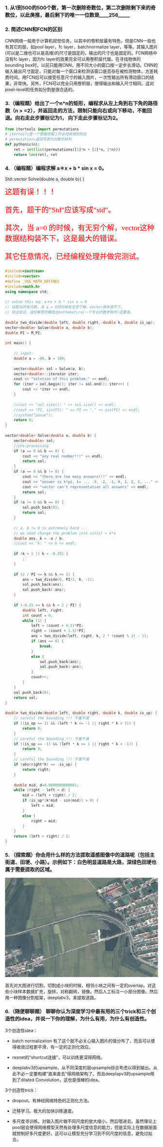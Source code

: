 ### 1. 从1到500的500个数，第一次删除奇数位，第二次删除剩下来的奇数位，以此类推，最后剩下的唯一一位数是____256_____

### 2. 简述CNN和FCN的区别
CNN网络一般用于计算机视觉任务，以其中的卷积层最有特色，但是CNN一般也有其它的层，如pool layer，fc layer，batchnormalize layer，等等。其输入图片(可以是二维也可以是高维)的尺寸是固定的，输出的尺寸也是固定的。FCN网络中没有fc layer，因为fc layer的效果完全可以用卷积层代替。在寻找物体的bounding box时，以前只能用CNN，用不同大小的窗口按一定步长滑动。CNN的输入输出尺寸固定，只能对每一个窗口来检测该窗口是否存在被检测物体，方差耗费时间。用FCN后可以接受任意尺寸的输入图片，一次性输出所有滑动窗口的结果，非常快。另外，FCN可以完全只用卷积层，使得输出和输入尺寸相同，这对pixel-level的任务如分割是很合适的。

### 3.（编程题）给出了一个n*n的矩形，编程求从左上角到右下角的路径数（n > =2），并返回走的方法，限制只能向右或向下移动，不能回退。向右走此步骤标记为1， 向下走此步骤标记为2。
```python
from itertools import permutations
# itertools是一个数据挖掘工作会经常用到的包
# permutations返回可迭代对象的排列
def pythonic(n):
    ret = set(list(permutations([1]*n + [2]*n, 2*n)))
    return len(ret), ret
```

### 4.	（编程题）编程求解 a＊x + b * sin x = 0。
Std::vector<double> Solve(double a, double b){
}

<font color=red size=5 face="微软雅黑">
这题有误！！！

首先，题干的"Std"应该写成"std"。

其次，当 a=0 的时候，有无穷个解，vector这种数据结构装不下，这是最大的错误。

其它任意情况，已经编程处理并做完测试。

</font>


```cpp
#include<iostream>
#include<vector>
#define _USE_MATH_DEFINES
#include<math.h>
using namespace std;

// solve this eq: a＊x + b * sin x = 0
// 这题出的有问题，当 a = 0的时候有无穷个解，vector根本装不下。
// 经过验证，这份解答的精度比mathematica(一个专业的数学软件)还要高。

double two_divide(double left, double right, double k, double is_up);
vector<double> Solve(double a, double b);
double PI = M_PI;

int main() {
	
	// input:
	double a = -80, b = 100;
	
	vector<double> sol = Solve(a, b);
	vector<double>::iterator iter;
	cout << "solution of this problem:" << endl;
	for (iter = sol.begin(); iter != sol.end(); iter++) {
		cout << *iter << endl;
	}
	
	//cout << "sol.size(): " << sol.size() << endl;
	//cout << "PI, sin(PI): " << PI << "," << sin(PI) << endl;
	//system("pause");
	return 0;
}

vector<double> Solve(double a, double b) {
	vector<double> sol;
	//pre-processing
	if (a == 0 && b == 0) {
		cout << "any real number!!!" << endl;
		return sol;
	}
	if (a == 0 && b != 0) {
		cout << "there are too many answers!!!" << endl;
		cout << "answer is k*pi, k= ... -3, -2, -1, 0, 1, 2, 3, ..." << endl;
		cout << "vector can't representation all answers" << endl;
		return sol;
	}
	if (a != 0 && b == 0) {
		sol.push_back(0);
		return sol;
	}

	// a, b != 0 is extremely hard ...
	// we need change the problem into sin(x) = k*x
	double ans, k = -a / b;
	//cout << "k: " << k << endl;
	
	if (k > 1 || k < -0.25) {
		;
	}
	
	if (2 / PI <= k && k <= 1) {
		ans = two_divide(0, PI/2, k, -1);
		sol.push_back(ans);
		sol.push_back(-ans);
	}

	if (-0.25 <= k && k < 2 / PI) {
		double left, right;
		int count = 0;
		while (1) {
			left = (count + 0.5)*PI;
			right = (count + 1.5)*PI;
			ans = two_divide(left, right, k, 2 * (count % 2) - 1);
			if (ans == 0) {
				break;
			}
			else {
				sol.push_back(ans);
				sol.push_back(-ans);
			}
			count++;
		}
	}
	sol.push_back(0);
	return sol;
}

double two_divide(double left, double right, double k, double is_up) {
	// careful the bounding !!! 不重不漏
	if ((is_up == 1) && (left * k <= -1 || right * k > 1)) {
		return 0;
	}
	// careful the bounding !!! 不重不漏
	if ((is_up == -1) && (left * k >= 1 || right * k < -1)) {
		return 0;
	}
	// careful the bounding !!! 不重不漏
	if (abs(right*k) == -is_up) {
		return right;
	}

	double mid, d=0.0000000000001;
	while (right - left > d) {
		mid = (left + right) / 2;
		if (is_up*(k*mid - sin(mid)) > 0) {
			left = mid;
		}
		else {
			right = mid;
		}
	}
	return (left + right) / 2;
}
```


### 5. （探索题）你会用什么样的方法提取遥感图像中的道路呢（包括主街道、田埂、小路）。示例如下：白色明显道路是大路，深绿色田埂也属于需要提取的区域。
![](./img/Snipaste_2019-03-19_11-11-58.png)

首先对大图进行切割，切割成小块的时候，相邻小块之间有一定的overlap。对这些小块样本数据扩充，旋转，对称翻转，镜像。然后人工标注一小部分图像。然后用一种图像分割框架，deeplabv3，来提取道路。


### 6.（随便聊聊题） 聊聊你认为深度学习中最有用的三个trick和三个创造性的idea，并说一下你的理解，为什么有用，为什么有创造性。

3个创造性idea：

- batch normalization 有了这个就不必关心输入图片的值分布了，而且可以使得收敛过程更平滑，有一定的正则化效应。

- resnet的“shortcut连接”，可以训练更深得网络。

- deeplabv3的upsample，从不同深度的层upsample综合考虑以得到输出。从此不必一定要构建“直来直去”得网络架构了。而且deeplapv3的upsample用到了dilated Convolution，这也是很棒的idea。

3个创造性trick：

- dropout。有神经网络特色的正则化方法。

- 迁移学习。极大的加快训练速度。

- 多尺度寻训练。对输入图片做不同尺度的放大缩小，然后喂进去。虽然理论上pool层会使得网络模型天然有处理多尺度信息的能力，但是实际上在数据层面就控制好多尺度更好。这可以让模型充分学习到不同尺度的信息，避免过拟合。


